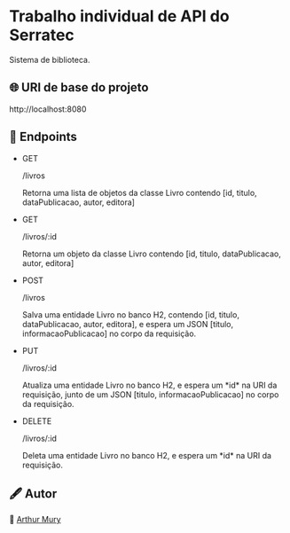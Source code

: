 # Trabalho individual de API do Serratec
Sistema de biblioteca.

## 🌐 URI de base do projeto

<p>http://localhost:8080</p>

## 🚡 Endpoints

<ul>
  <li><spam>GET</spam><p>/livros</p><p>Retorna uma lista de objetos da classe Livro contendo [id, titulo, dataPublicacao, autor, editora]</p></li>
  <li><spam>GET</spam><p>/livros/:id</p><p>Retorna um objeto da classe Livro contendo [id, titulo, dataPublicacao, autor, editora]</p></li>
  <li><spam>POST</spam><p>/livros</p><p>Salva uma entidade Livro no banco H2, contendo [id, titulo, dataPublicacao, autor, editora], e espera um JSON [titulo, informacaoPublicacao] no corpo da requisição.</p></li>
  <li><spam>PUT</spam><p>/livros/:id</p><p>Atualiza uma entidade Livro no banco H2, e espera um *id* na URI da requisição, junto de um JSON [titulo, informacaoPublicacao] no corpo da requisição.</p></li>
  <li><spam>DELETE</spam><p>/livros/:id</p><p>Deleta uma entidade Livro no banco H2, e espera um *id* na URI da requisição.</p></li>
</ul>

## :fountain_pen: Autor

👦 [Arthur Mury](https://github.com/muryarth)
